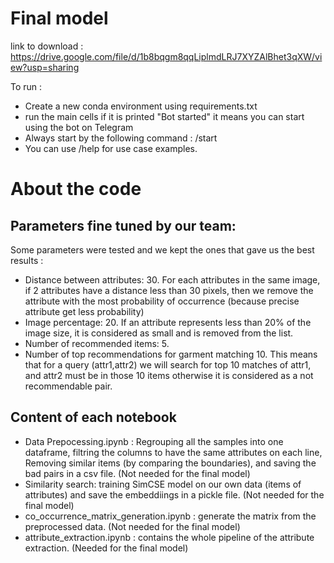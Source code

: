 # Final model

link to download : https://drive.google.com/file/d/1b8bqgm8qqLiplmdLRJ7XYZAlBhet3qXW/view?usp=sharing

To run :
- Create a new conda environment using requirements.txt
- run the main cells if it is printed "Bot started" it means you can start using the bot on Telegram
- Always start by the following command : /start
- You can use /help for use case examples.


# About the code
## Parameters fine tuned by our team:

Some parameters were tested and we kept the ones that gave us the best results :
- Distance between attributes: 30. For each attributes in the same image, if 2 attributes have a distance less than 30 pixels, then we remove the attribute with the most probability of occurrence (because precise attribute get less probability)
- Image percentage: 20. If an attribute represents less than 20% of the image size, it is considered as small and is removed from the list.
- Number of recommended items: 5.
- Number of top recommendations for garment matching 10. This means that for a query (attr1,attr2) we will search for top 10 matches of attr1, and attr2 must be in those 10 items otherwise it is considered as a not recommendable pair.

## Content of each notebook   
  - Data Prepocessing.ipynb : Regrouping all the samples into one dataframe, filtring the columns to have the same attributes on each line, Removing similar items (by comparing the boundaries), and saving the bad pairs in a csv file. (Not needed for the final model)
  - Similarity search: training SimCSE model on our own data (items of attributes) and save the embeddiings in a pickle file. (Not needed for the final model)
  - co_occurrence_matrix_generation.ipynb : generate the matrix from the preprocessed data. (Not needed for the final model)
  - attribute_extraction.ipynb : contains the whole pipeline of the attribute extraction. (Needed for the final model)
